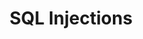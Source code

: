 ---
layout: default
title: SQL Injections
resources: #
image: "img/ClubEvents/2.webp"
EventDate: 27-05-2023
description: Lorem ipsum dolor sit amet, consectetur adipisicing elit. Sunt ut voluptatum eius sapiente, totam reiciendis temporibus qui quibusdam, recusandae sit vero unde, sed, incidunt et ea quo dolore laudantium consectetur!
---